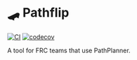 # 🛹 Pathflip

[![CI](https://github.com/jonahsnider/pathflip/actions/workflows/ci.yml/badge.svg?branch=main)](https://github.com/jonahsnider/pathflip/actions/workflows/ci.yml)
[![codecov](https://codecov.io/gh/jonahsnider/pathflip/graph/badge.svg?token=jC6Ho46EEn)](https://codecov.io/gh/jonahsnider/pathflip)

A tool for FRC teams that use PathPlanner.
